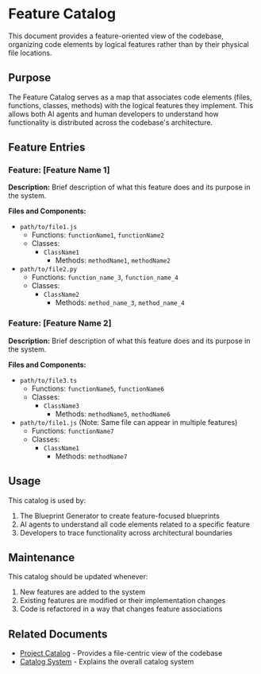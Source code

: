 # Feature Catalog

This document provides a feature-oriented view of the codebase, organizing code elements by logical features rather than by their physical file locations.

## Purpose

The Feature Catalog serves as a map that associates code elements (files, functions, classes, methods) with the logical features they implement. This allows both AI agents and human developers to understand how functionality is distributed across the codebase's architecture.

## Feature Entries

### Feature: [Feature Name 1]

**Description:** Brief description of what this feature does and its purpose in the system.

**Files and Components:**
- `path/to/file1.js`
  - Functions: `functionName1`, `functionName2`
  - Classes: 
    - `ClassName1`
      - Methods: `methodName1`, `methodName2`
- `path/to/file2.py`
  - Functions: `function_name_3`, `function_name_4`
  - Classes:
    - `ClassName2`
      - Methods: `method_name_3`, `method_name_4`

### Feature: [Feature Name 2]

**Description:** Brief description of what this feature does and its purpose in the system.

**Files and Components:**
- `path/to/file3.ts`
  - Functions: `functionName5`, `functionName6`
  - Classes: 
    - `ClassName3`
      - Methods: `methodName5`, `methodName6`
- `path/to/file1.js` (Note: Same file can appear in multiple features)
  - Functions: `functionName7`
  - Classes:
    - `ClassName1`
      - Methods: `methodName7`

## Usage

This catalog is used by:

1. The Blueprint Generator to create feature-focused blueprints
2. AI agents to understand all code elements related to a specific feature
3. Developers to trace functionality across architectural boundaries

## Maintenance

This catalog should be updated whenever:

1. New features are added to the system
2. Existing features are modified or their implementation changes
3. Code is refactored in a way that changes feature associations

## Related Documents

- [Project Catalog](./project_catalog.md) - Provides a file-centric view of the codebase
- [Catalog System](../supporting_documents/catalog-system.md) - Explains the overall catalog system

